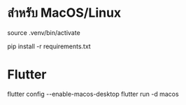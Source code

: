 # สำหรับ MacOS/Linux

source .venv/bin/activate

pip install -r requirements.txt

# Flutter

flutter config --enable-macos-desktop
flutter run -d macos
